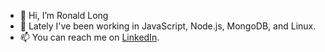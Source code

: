- 👋 Hi, I’m Ronald Long
- 👀 Lately I've been working in JavaScript, Node.js, MongoDB, and Linux. 
- 📫 You can reach me on [LinkedIn](https://www.linkedin.com/in/ronald-long/).

<!---
ronaldlong46/ronaldlong46 is a ✨ special ✨ repository because its `README.md` (this file) appears on your GitHub profile.
You can click the Preview link to take a look at your changes.
--->
